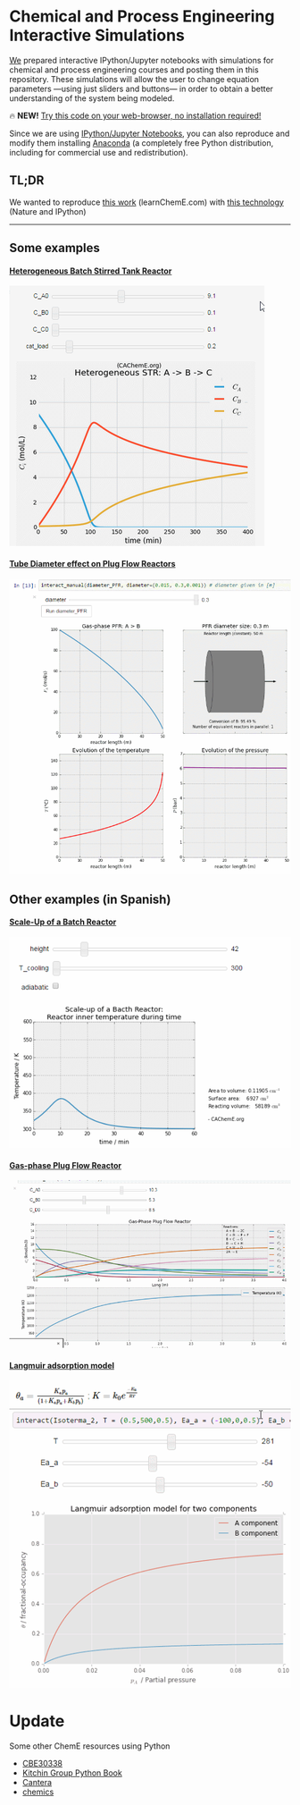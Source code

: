 # Chemical and Process Engineering Interactive Simulations

[We](http://cacheme.org) prepared interactive IPython/Jupyter notebooks with simulations for chemical and process engineering courses and posting them in this repository. These simulations will allow the user to change equation parameters —using just sliders and buttons— in order to obtain a better understanding of the system being modeled.

:fire: **NEW!** [Try this code on your web-browser, no installation required!](http://mybinder.org/repo/CAChemE/learn)

 Since we are using [IPython/Jupyter Notebooks](http://jupyter.org/), you  can also reproduce and modify them installing [Anaconda](http://continuum.io/downloads) (a completely free Python distribution, including for commercial use and redistribution).

## TL;DR
We wanted to reproduce [this work](http://www.learncheme.com/home) (learnChemE.com) with [this technology](http://www.nature.com/news/ipython-interactive-demo-7.21492) (Nature and IPython)

---

## Some examples

#### [Heterogeneous Batch Stirred Tank Reactor](http://nbviewer.ipython.org/github/CAChemE/learn/blob/master/Stirred-Tank-Reactor/Heterogeneous-batch-STR.ipynb)

[![img](/Stirred-Tank-Reactor/Het-STR-Python.gif)
](http://nbviewer.ipython.org/github/CAChemE/learn/blob/master/Stirred-Tank-Reactor/Heterogeneous-batch-STR.ipynb)

#### [Tube Diameter effect on Plug Flow Reactors](http://nbviewer.ipython.org/github/CAChemE/learn/blob/master/Plug-Flow-Reactor/diameter-effect-on-PFR.ipynb)

[![img](Plug-Flow-Reactor/diameter-effect-plug-flow-reactor.gif)
](http://nbviewer.ipython.org/github/CAChemE/learn/blob/master/Plug-Flow-Reactor/diameter-effect-on-PFR.ipynb)

## Other examples (in Spanish)
#### [Scale-Up of a Batch Reactor](http://nbviewer.ipython.org/github/CAChemE/learn/blob/master/Scale-Up/Batch-Reactor.ipynb)

[![img](Scale-Up/reactor-temperature.gif)
](http://nbviewer.ipython.org/github/CAChemE/learn/blob/master/Scale-Up/Batch-Reactor.ipynb)

#### [Gas-phase Plug Flow Reactor](http://nbviewer.ipython.org/github/CAChemE/learn/blob/master/Plug-Flow-Reactor/gas-PFR.ipynb)

[![img](Plug-Flow-Reactor/PFR.gif)
](http://nbviewer.ipython.org/github/CAChemE/learn/blob/master/Plug-Flow-Reactor/gas-PFR.ipynb)

#### [Langmuir adsorption model](http://nbviewer.ipython.org/github/CAChemE/learn/blob/master/Adsorption/Langmuir-adsorption-python%20.ipynb)

[![img](Adsorption/langmuir-two-components.gif)
](http://nbviewer.ipython.org/github/CAChemE/learn/blob/master/Adsorption/Langmuir-adsorption-python%20.ipynb)

# Update

Some other ChemE resources using Python

- [CBE30338](https://jckantor.github.io/CBE30338/)
- [Kitchin Group Python Book](https://kitchingroup.cheme.cmu.edu/pycse/pycse.pdf)
- [Cantera](https://cantera.org/)
- [chemics](https://chemics.github.io/)


